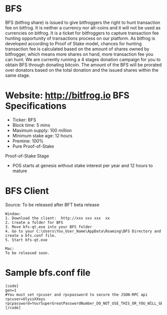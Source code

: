 BFS
===
BFS (bitfrog share) is issued to give bitfroggers the right to hunt transaction fee on bitfrog. It is neither a currency nor alt-coins and it will not be used as currencies on bitfrog. It is a ticket for bitfroggers to capture transaction fee hunting opportunity of transactions process on our platform.
As bitfrog is developed according to Proof of Stake model, chances for hunting transaction fee is calculated based on the amount of shares owned by bitfrogger, which means more shares on hand, more transaction fee you can hunt.
We are currently running a 4 stages donation campaign for you to obtain BFS through donating bitcoin. The amount of the BFS will be prorated over donators based on the total donation and the issued shares within the same stage.

Website: http://bitfrog.io
BFS Specifications
===
- Ticker: BFS
- Block time: 5 mins
- Maximum supply: 100 million
- Minimum stake age: 12 hours
- Premine: 100%
- Pure Proof-of-Stake

Proof-of-Stake Stage
- POS starts at genesis without stake interest per year and 12 hours to mature

BFS Client
===
Source: To be released after BFT beta release

```
Window:
1. Download the client:  http://xxx xxx xxx  xx
2. Create a folder for BFS
3. Move bfs-qt.exe into your BFS folder
4. Go to your C:\Users\You_User_Name\AppData\Roaming\BFS Directory and create a bfs.conf file.
5. Start bfs-qt.exe

Mac: 
To be released soon.
```

Sample bfs.conf file
===
```
[code]
gen=1
#You must set rpcuser and rpcpassword to secure the JSON-RPC api 
rpcuser=UlyssXXeys
rpcpassword=YourSuperGreatPasswordNumber_DO_NOT_USE_THIS_OR_YOU_WILL_GET_ROBBED
[/code]
```
